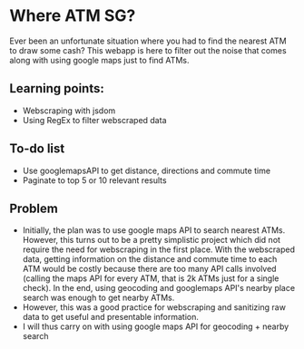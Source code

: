 # Where ATM SG?

Ever been an unfortunate situation where you had to find the nearest ATM to draw some cash? This webapp is here to filter out the noise that comes along with using google maps just to find ATMs.

## Learning points:

- Webscraping with jsdom
- Using RegEx to filter webscraped data

## To-do list

- Use googlemapsAPI to get distance, directions and commute time
- Paginate to top 5 or 10 relevant results

## Problem

- Initially, the plan was to use google maps API to search nearest ATMs. However, this turns out to be a pretty simplistic project which did not require the need for webscraping in the first place. With the webscraped data, getting information on the distance and commute time to each ATM would be costly because there are too many API calls involved (calling the maps API for every ATM, that is 2k ATMs just for a single check). In the end, using geocoding and googlemaps API's nearby place search was enough to get nearby ATMs.
- However, this was a good practice for webscraping and sanitizing raw data to get useful and presentable information.
- I will thus carry on with using google maps API for geocoding + nearby search
